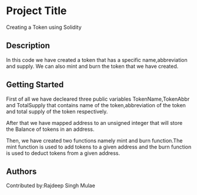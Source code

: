 # Project Title

Creating a Token using Solidity

## Description

In this code we have created a token that has a specific name,abbreviation and supply.
We can also mint and burn the token that we have created.


## Getting Started

First of all we have decleared three public variables TokenName,TokenAbbr and TotalSupply that contains name of the token,abbreviation of the token and 
total supply of the token respectively.

After that we have mapped address to an unsigned integer that will store the Balance of tokens in an address. 

Then, we have created two functions namely mint and burn function.The mint function is used to add tokens to a given address and the burn function is used to deduct tokens from a given address.


## Authors

Contributed by:Rajdeep Singh Mulae

